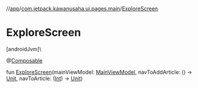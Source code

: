 //[app](../../index.md)/[com.jetpack.kawanusaha.ui.pages.main](index.md)/[ExploreScreen](-explore-screen.md)

# ExploreScreen

[androidJvm]\

@[Composable](https://developer.android.com/reference/kotlin/androidx/compose/runtime/Composable.html)

fun [ExploreScreen](-explore-screen.md)(mainViewModel: [MainViewModel](../com.jetpack.kawanusaha.main/-main-view-model/index.md), navToAddArticle: () -&gt; [Unit](https://kotlinlang.org/api/latest/jvm/stdlib/kotlin/-unit/index.html), navToArticle: ([Int](https://kotlinlang.org/api/latest/jvm/stdlib/kotlin/-int/index.html)) -&gt; [Unit](https://kotlinlang.org/api/latest/jvm/stdlib/kotlin/-unit/index.html))
